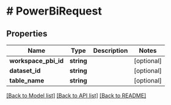 # # PowerBiRequest

## Properties

Name | Type | Description | Notes
------------ | ------------- | ------------- | -------------
**workspace_pbi_id** | **string** |  | [optional]
**dataset_id** | **string** |  | [optional]
**table_name** | **string** |  | [optional]

[[Back to Model list]](../../README.md#models) [[Back to API list]](../../README.md#endpoints) [[Back to README]](../../README.md)
